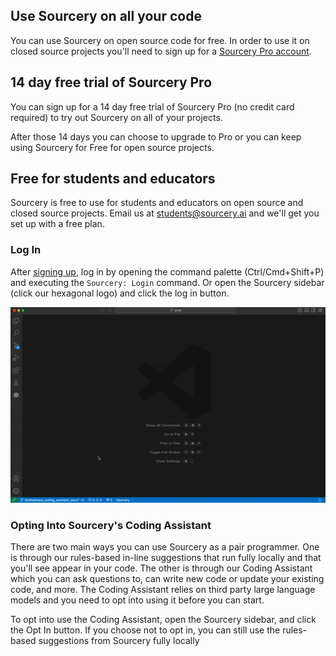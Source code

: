 ## Use Sourcery on all your code
You can use Sourcery on open source code for free. In order to use it on closed source projects you'll need to sign up for a [Sourcery Pro account](https://sourcery.ai/signup/?utm_source=VS-Code).

## 14 day free trial of Sourcery Pro

You can sign up for a 14 day free trial of Sourcery Pro (no credit card required) to try out Sourcery on all of your projects.

After those 14 days you can choose to upgrade to Pro or you can keep using Sourcery for Free for open source projects. 

## Free for students and educators

Sourcery is free to use for students and educators on open source and closed source projects. Email us at [students@sourcery.ai](mailto:students@sourcery.ai) and we'll get you set up with a free plan. 

### Log In

After [signing up](https://sourcery.ai/signup/?utm_source=VS-Code), log in by
opening the command palette (Ctrl/Cmd+Shift+P) and executing the
`Sourcery: Login` command. Or open the Sourcery sidebar (click our hexagonal logo) and click the log in button.

![Logging in with Sourcery](Sourcery_Login.gif)

### Opting Into Sourcery's Coding Assistant

There are two main ways you can use Sourcery as a pair programmer. One is through our rules-based in-line suggestions that run fully locally and that you'll see appear in your code. The other is through our Coding Assistant which you can ask questions to, can write new code or update your existing code, and more. The Coding Assistant relies on third party large language models and you need to opt into using it before you can start. 

To opt into use the Coding Assistant, open the Sourcery sidebar, and click the Opt In button. If you choose not to opt in, you can still use the rules-based suggestions from Sourcery fully locally
